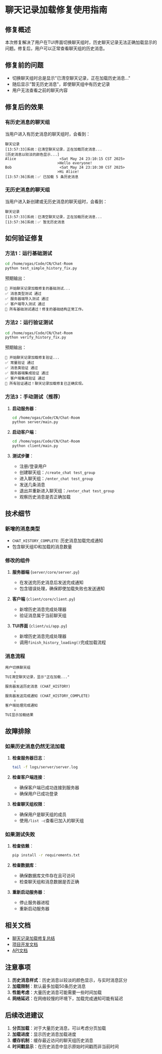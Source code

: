 # 聊天记录加载修复使用指南

## 修复概述

本次修复解决了用户在TUI界面切换聊天组时，历史聊天记录无法正确加载显示的问题。修复后，用户可以正常查看聊天组的历史消息。

## 修复前的问题

- 切换聊天组时总是显示"已清空聊天记录，正在加载历史消息..."
- 随后显示"暂无历史消息"，即使聊天组中有历史记录
- 用户无法查看之前的聊天内容

## 修复后的效果

### 有历史消息的聊天组

当用户进入有历史消息的聊天组时，会看到：

```
聊天记录 
[13:57:33]系统：已清空聊天记录，正在加载历史消息...
[历史消息以较淡的颜色显示...]
Alice                    <Sat May 24 23:10:15 CST 2025>
                        >Hello everyone!
Bob                      <Sat May 24 23:10:30 CST 2025>
                        >Hi Alice!
[13:57:36]系统：✅ 已加载 5 条历史消息
```

### 无历史消息的聊天组

当用户进入新创建或无历史消息的聊天组时，会看到：

```
聊天记录 
[13:57:33]系统：已清空聊天记录，正在加载历史消息...
[13:57:36]系统：✅ 暂无历史消息
```

## 如何验证修复

### 方法1：运行基础测试

```bash
cd /home/ogas/Code/CN/Chat-Room
python test_simple_history_fix.py
```

预期输出：
```
🚀 开始聊天记录加载修复的基础测试...
✅ 消息类型测试 通过
✅ 服务器端导入测试 通过  
✅ 客户端导入测试 通过
🎉 所有基础测试通过！修复的基础结构正常工作。
```

### 方法2：运行验证测试

```bash
cd /home/ogas/Code/CN/Chat-Room
python verify_history_fix.py
```

预期输出：
```
🚀 开始聊天记录加载修复验证...
✅ 常量验证 通过
✅ 消息类验证 通过
✅ 服务器端集成验证 通过
✅ 客户端集成验证 通过
🎉 所有验证通过！聊天记录加载修复已正确实现。
```

### 方法3：手动测试（推荐）

1. **启动服务器**：
   ```bash
   cd /home/ogas/Code/CN/Chat-Room
   python server/main.py
   ```

2. **启动客户端**：
   ```bash
   cd /home/ogas/Code/CN/Chat-Room
   python client/main.py
   ```

3. **测试步骤**：
   - 注册/登录用户
   - 创建聊天组：`/create_chat test_group`
   - 进入聊天组：`/enter_chat test_group`
   - 发送几条消息
   - 退出并重新进入聊天组：`/enter_chat test_group`
   - 观察历史消息是否正确加载

## 技术细节

### 新增的消息类型

- `CHAT_HISTORY_COMPLETE`: 历史消息加载完成通知
- 包含聊天组ID和加载的消息数量

### 修改的组件

1. **服务器端** (`server/core/server.py`)
   - 在发送完历史消息后发送完成通知
   - 包含错误处理，确保即使加载失败也发送通知

2. **客户端** (`client/core/client.py`)
   - 新增历史消息完成处理器
   - 验证消息属于当前聊天组

3. **TUI界面** (`client/ui/app.py`)
   - 新增历史消息完成处理器
   - 调用`finish_history_loading()`完成加载流程

### 消息流程

```
用户切换聊天组
    ↓
TUI清空聊天记录，显示"正在加载..."
    ↓
服务器发送历史消息 (CHAT_HISTORY)
    ↓
服务器发送完成通知 (CHAT_HISTORY_COMPLETE)
    ↓
客户端处理完成通知
    ↓
TUI显示加载结果
```

## 故障排除

### 如果历史消息仍然无法加载

1. **检查服务器日志**：
   ```bash
   tail -f logs/server/server.log
   ```

2. **检查客户端连接**：
   - 确保客户端已成功连接到服务器
   - 确保用户已成功登录

3. **检查聊天组权限**：
   - 确保用户是聊天组的成员
   - 使用`/list -c`查看已加入的聊天组

### 如果测试失败

1. **检查依赖**：
   ```bash
   pip install -r requirements.txt
   ```

2. **检查数据库**：
   - 确保数据库文件存在且可访问
   - 检查聊天组和消息数据是否正确

3. **重新启动服务器**：
   - 停止服务器进程
   - 重新启动服务器

## 相关文档

- [聊天记录加载修复总结](./chat_history_loading_fix_summary.md)
- [项目开发文档](./Development.md)
- [API文档](./api/)

## 注意事项

1. **历史消息样式**：历史消息以较淡的颜色显示，与实时消息区分
2. **加载限制**：默认最多加载50条历史消息
3. **性能考虑**：大量历史消息可能需要一些时间加载
4. **网络延迟**：在网络较慢的环境下，加载完成通知可能有延迟

## 后续改进建议

1. **分页加载**：对于大量历史消息，可以考虑分页加载
2. **加载进度**：显示历史消息加载进度
3. **缓存机制**：缓存最近访问的聊天组历史消息
4. **时间戳显示**：在历史消息中显示原始时间戳而非当前时间

